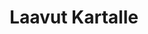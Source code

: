 ---
title: Laavut Kartalle
ext_link: https://itunes.apple.com/us/app/laavut-kartalle/id1137134579?ls=1&mt=8
ext_img: https://d13yacurqjgara.cloudfront.net/users/1006619/screenshots/2866918/laavut-dribbble.jpg
---